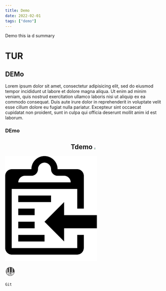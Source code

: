 ```yaml
---
title: Demo
date: 2022-02-01
tags: ["demo"]
---
```


Demo this ia d summary

<!--![Hello](https://cdn.jsDelivr.net/gh/oeyoews/img/oeyoew.jpeg)-->
<!--more-->

# TUR

## DEMo

Lorem ipsum dolor sit amet, consectetur adipisicing elit, sed do eiusmod tempor incididunt ut labore et dolore magna aliqua. Ut enim ad minim veniam, quis nostrud exercitation ullamco laboris nisi ut aliquip ex ea commodo consequat. Duis aute irure dolor in reprehenderit in voluptate velit esse cillum dolore eu fugiat nulla pariatur. Excepteur sint occaecat cupidatat non proident, sunt in culpa qui officia deserunt mollit anim id est laborum.

### DEmo

<h2 align="center"> Tdemo
<img src="https://cdn.jsDelivr.net/gh/oeyoews/img/oeyoew.jpeg" style="zoom:33%;"/>
</h2>
<img src="/images/clippy.svg" style="zoom:33%;"/>

![demo](../../static/images/favicon.png)

```sh
Git
```
